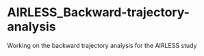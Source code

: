 # AIRLESS_Backward-trajectory-analysis
Working on the backward trajectory analysis for the AIRLESS study
